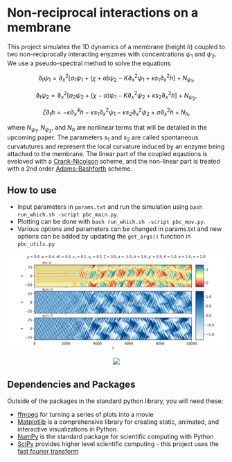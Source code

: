 # Non-reciprocal interactions on a membrane
This project simulates the 1D dynamics of a membrane (height $h$) coupled to two non-reciprocally interacting enyzmes with concentrations $\psi_1$ and $\psi_2$. We use a pseudo-spectral method to solve the equations

```math
\partial_t\psi_1 = \partial_x^2\bigg[a_1\psi_1 + (\chi + \alpha)\psi_2 - K\partial_x^2\psi_1 + \kappa s_1\partial_x^2 h\bigg] + N_{\psi_1},
```

```math
\partial_t\psi_2 = \partial_x^2\bigg[a_2\psi_2 + (\chi - \alpha)\psi_1 - K\partial_x^2\psi_2 + \kappa s_2\partial_x^2 h\bigg] + N_{\psi_2},
```

```math
\zeta\partial_t h = -\kappa\partial^4_xh - \kappa s_1\partial_x^2\psi_1 - \kappa s_2\partial_x^2\psi_2 + \sigma\partial_x^2h + N_h,
```

where $N_{\psi_1}$, $N_{\psi_2}$, and $N_h$ are nonlinear terms that will be detailed in the upcoming paper. The parameters $s_1$ and $s_2$ are called spontaneous curvatutures and represent the local curvature induced by an enzyme being attached to the membrane. The linear part of the coupled eqautions is eveloved with a [Crank-Nicolson](https://en.wikipedia.org/wiki/Crank%E2%80%93Nicolson_method) scheme, and the non-linear part is treated with a 2nd order [Adams-Bashforth](https://en.wikipedia.org/wiki/Linear_multistep_method) scheme. 

## How to use
- Input parameters in ```params.txt``` and run the simulation using ```bash run_which.sh -script pbc_main.py```. 
- Plotting can be done with ```bash run_which.sh -script pbc_mov.py```.
- Various options and parameters can be changed in params.txt and new options can be added by updating the ```get_args()``` function in ```pbc_utils.py```

![kym](https://github.com/aondoyima/active-membrane-dynamics/blob/main/example_kymograph.png)
<p align="middle">
  <img src="[/img1.png](https://github.com/aondoyima/active-membrane-dynamics/blob/main/example_movie.gif)" width="100" />
</p>

## Dependencies and Packages
Outside of the packages in the standard python library, you will need these:
- [ffmpeg](https://ffmpeg.org/) for turning a series of plots into a movie
- [Matplotlib](https://matplotlib.org/) is a comprehensive library for creating static, animated, and interactive visualizations in Python.
- [NumPy](https://numpy.org/) is the standard package for scientific computing with Python
- [SciPy](https://scipy.org/) provides higher level scientific computing - this project uses the [fast fourier transform](https://docs.scipy.org/doc/scipy/tutorial/fft.html)
